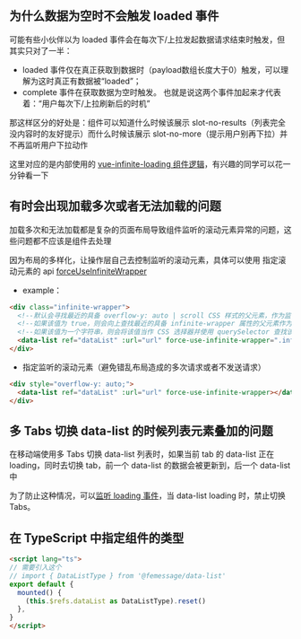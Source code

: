 ## 为什么数据为空时不会触发 loaded 事件
可能有些小伙伴以为 loaded 事件会在每次下/上拉发起数据请求结束时触发，但其实只对了一半：
- loaded 事件仅在真正获取到数据时（payload数组长度大于0）触发，可以理解为这时真正有数据被“loaded”；
- complete 事件在获取数据为空时触发。
也就是说这两个事件加起来才代表着：“用户每次下/上拉刷新后的时机”

那这样区分的好处是：组件可以知道什么时候该展示 slot-no-results（列表完全没内容时的友好提示）而什么时候该展示 slot-no-more（提示用户别再下拉）并不再监听用户下拉动作

这里对应的是内部使用的 [vue-infinite-loading 组件逻辑](https://peachscript.github.io/vue-infinite-loading/zh/api/#%E4%BA%8B%E4%BB%B6)，有兴趣的同学可以花一分钟看一下

## 有时会出现加载多次或者无法加载的问题
加载多次和无法加载都是复杂的页面布局导致组件监听的滚动元素异常的问题，这些问题都不应该是组件去处理

因为布局的多样化，让操作层自己去控制监听的滚动元素，具体可以使用 指定滚动元素的 api [forceUseInfiniteWrapper](https://peachscript.github.io/vue-infinite-loading/zh/api/#forceuseinfinitewrapper)

* example：

```html
<div class="infinite-wrapper">
  <!--默认会寻找最近的具备 overflow-y: auto | scroll CSS 样式的父元素，作为监听滚动事件的目标元素-->
  <!--如果该值为 true，则会向上查找最近的具备 infinite-wrapper 属性的父元素作为滚动容器-->
  <!--如果该值为一个字符串，则会将该值当作 CSS 选择器并使用 querySelector 查找该元素，将其作为滚动容器-->
  <data-list ref="dataList" :url="url" force-use-infinite-wrapper=".infinite-wrapper"></data-list>
</div>
```

* 指定监听的滚动元素（避免错乱布局造成的多次请求或者不发送请求）

```html
<div style="overflow-y: auto;">
  <data-list ref="dataList" :url="url" force-use-infinite-wrapper></data-list>
</div>
```

## 多 Tabs 切换 data-list 的时候列表元素叠加的问题

在移动端使用多 Tabs 切换 data-list 列表时，如果当前 tab 的 data-list 正在 loading，同时去切换 tab，前一个 data-list 的数据会被更新到，后一个 data-list 中

为了防止这种情况，可以[监听 loading 事件](https://femessage.github.io/data-list/#/Components?id=datalist)，当 data-list loading 时，禁止切换 Tabs。

## 在 TypeScript 中指定组件的类型

```html
<script lang="ts">
// 需要引入这个
// import { DataListType } from '@femessage/data-list'
export default {
  mounted() {
    (this.$refs.dataList as DataListType).reset()
  },
}
</script>
```
